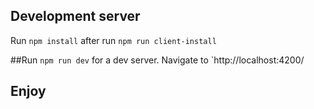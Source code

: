 
## Development server

Run `npm install` after run `npm run client-install` 

##Run `npm run dev` for a dev server. Navigate to `http://localhost:4200/

## Enjoy
